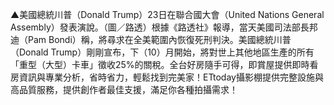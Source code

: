 ▲美國總統川普（Donald Trump）23日在聯合國大會（United Nations General Assembly）發表演說。（圖／路透）根據《路透社》報導，當天美國司法部長邦迪（Pam Bondi）稱，將尋求在全美範圍內恢復死刑判決。美國總統川普（Donald Trump）剛剛宣布，下（10）月開始，將對世上其他地區生產的所有「重型（大型）卡車」徵收25%的關稅。全台好房隨手可得，即賞屋提供即時看房資訊與專業分析，省時省力，輕鬆找到完美家！ETtoday攝影棚提供完整設施與高品質服務，提供創作者最佳支援，滿足你各種拍攝需求！